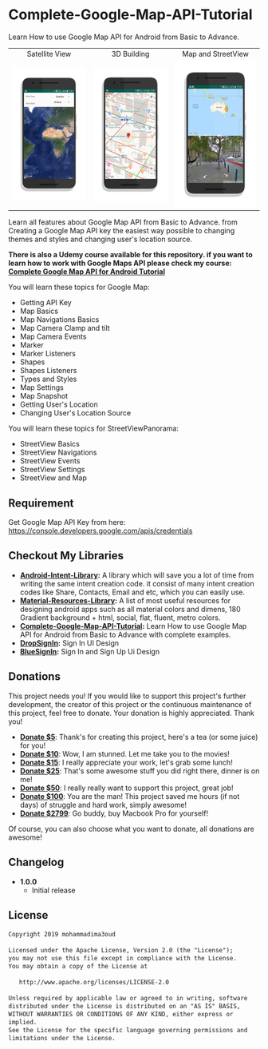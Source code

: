# Complete-Google-Map-API-Tutorial
Learn How to use Google Map API for Android from Basic to Advance.

<table>
	<tbody>
		<tr>
			<td align="center">Satellite View</td>
			<td align="center">3D Building</td>
            <td align="center">Map and StreetView</td>
		</tr>
		<tr>
			<td align="center">
				<img src="images/Satellite View.jpg" alt="Satellite View"/>
			</td>
			<td align="center">
				<img src="images/3D Building.jpg" alt="3D Buildings"/>
			</td>
			<td align="center">
				<img src="images/Map and StreetView.jpg" alt="Map and StreetView"/>
			</td>
		</tr>
	</tbody>
</table>

Learn all features about Google Map API from Basic to Advance. from Creating a Google Map API key the easiest way possible to changing themes and styles and changing user's location source.

<b>There is also a Udemy course available for this repository. 
if you want to learn how to work with Google Maps API please check my course: [Complete Google Map API for Android Tutorial](https://www.udemy.com/course/the-complete-google-map-api-for-android-tutorial/?referralCode=07C6875E9237D69DA280)</b>


You will learn these topics for Google Map:
* Getting API Key
* Map Basics
* Map Navigations Basics
* Map Camera Clamp and tilt
* Map Camera Events
* Marker
* Marker Listeners
* Shapes
* Shapes Listeners
* Types and Styles
* Map Settings
* Map Snapshot
* Getting User's Location
* Changing User's Location Source

You will learn these topics for StreetViewPanorama:
* StreetView Basics
* StreetView Navigations
* StreetView Events
* StreetView Settings
* StreetView and Map


## Requirement
Get Google Map API Key from here: https://console.developers.google.com/apis/credentials

## Checkout My Libraries
* **[Android-Intent-Library](https://github.com/mohammadima3oud/Android-Intent-Library):** A library which will save you a lot of time from writing the same intent creation code. it consist of many intent creation codes like Share, Contacts, Email and etc, which you can easily use.
* **[Material-Resources-Library](https://github.com/mohammadima3oud/Material-Resources-Library):** A list of most useful resources for designing android apps such as all material colors and dimens, 180 Gradient background + html, social, flat, fluent, metro colors.
* **[Complete-Google-Map-API-Tutorial](https://github.com/mohammadima3oud/Complete-Google-Map-API-Tutorial):** Learn How to use Google Map API for Android from Basic to Advance with complete examples.
* **[DropSignIn](https://github.com/mohammadima3oud/DropSignIn):** Sign In UI Design
* **[BlueSignIn](https://github.com/mohammadima3oud/BlueSignIn):** Sign In and Sign Up Ui Design

## Donations
This project needs you! If you would like to support this project's further development, the creator of this project or the continuous maintenance of this project, feel free to donate. Your donation is highly appreciated. Thank you!


* **[Donate $5](https://www.paypal.me/mohammadima3oud/5)**: Thank's for creating this project, here's a tea (or some juice) for you!
* **[Donate $10](https://www.paypal.me/mohammadima3oud/10)**: Wow, I am stunned. Let me take you to the movies!
* **[Donate $15](https://www.paypal.me/mohammadima3oud/15)**: I really appreciate your work, let's grab some lunch!
* **[Donate $25](https://www.paypal.me/mohammadima3oud/25)**: That's some awesome stuff you did right there, dinner is on me!
* **[Donate $50](https://www.paypal.me/mohammadima3oud/50)**: I really really want to support this project, great job!
* **[Donate $100](https://www.paypal.me/mohammadima3oud/100)**: You are the man! This project saved me hours (if not days) of struggle and hard work, simply awesome!
* **[Donate $2799](https://www.paypal.me/mohammadima3oud/2799)**: Go buddy, buy Macbook Pro for yourself!

Of course, you can also choose what you want to donate, all donations are awesome!


## Changelog
* **1.0.0**
    * Initial release


## License

    Copyright 2019 mohammadima3oud

    Licensed under the Apache License, Version 2.0 (the "License");
    you may not use this file except in compliance with the License.
    You may obtain a copy of the License at

       http://www.apache.org/licenses/LICENSE-2.0

    Unless required by applicable law or agreed to in writing, software
    distributed under the License is distributed on an "AS IS" BASIS,
    WITHOUT WARRANTIES OR CONDITIONS OF ANY KIND, either express or implied.
    See the License for the specific language governing permissions and
    limitations under the License.
